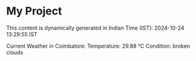 # My Project

This content is dynamically generated in Indian Time (IST): 2024-10-24 13:29:55 IST


Current Weather in Coimbatore:
Temperature: 29.88 °C
Condition: broken clouds
